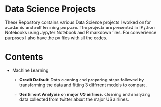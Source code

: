 # **Data Science Projects**

These Repository contains various Data Science projects I worked on for acadamic and self learning purpose. The projects are presented in IPython Notebooks using Jypyter Notebook and R markdown files. For convenience purposes I also have the py files with all the codes. 

# **Contents**

* Machine Learning 

	* **Credit Default**: Data cleaning and preparing steps followed by transforming the data and fitting 3 different models to compare. 

	* **Sentiment Analysis on major US airlines**: cleaning and analyzing data collected from twitter about the major US airlines. 



